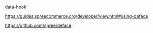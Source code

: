
data-hook

https://guides.spreecommerce.org/developer/view.html#using-deface

https://github.com/spree/deface

